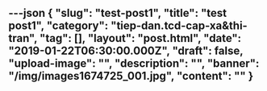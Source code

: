 ---json
{
    "slug": "test-post1",
    "title": "test post1",
    "category": "tiep-dan.tcd-cap-xa&thi-tran",
    "tag": [],
    "layout": "post.html",
    "date": "2019-01-22T06:30:00.000Z",
    "draft": false,
    "upload-image": "",
    "description": "",
    "banner": "/img/images1674725_001.jpg",
    "__content__": ""
}
---
